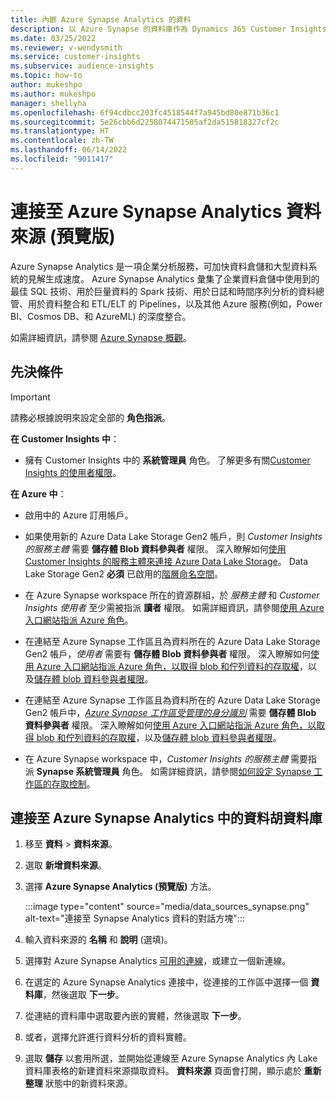 ```yaml
---
title: 內嵌 Azure Synapse Analytics 的資料
description: 以 Azure Synapse 的資料庫作為 Dynamics 365 Customer Insights 的資料來源。
ms.date: 03/25/2022
ms.reviewer: v-wendysmith
ms.service: customer-insights
ms.subservice: audience-insights
ms.topic: how-to
author: mukeshpo
ms.author: mukeshpo
manager: shellyha
ms.openlocfilehash: 6f94cdbcc203fc4518544f7a945bd80e871b36c1
ms.sourcegitcommit: 5e26cbb6d2258074471505af2da515818327cf2c
ms.translationtype: HT
ms.contentlocale: zh-TW
ms.lasthandoff: 06/14/2022
ms.locfileid: "9011417"
---
```

# <a name="connect-an-azure-synapse-analytics-data-source-preview"></a>連接至 Azure Synapse Analytics 資料來源 (預覽版)

Azure Synapse Analytics 是一項企業分析服務，可加快資料倉儲和大型資料系統的見解生成速度。 Azure Synapse Analytics 彙集了企業資料倉儲中使用到的最佳 SQL 技術、用於巨量資料的 Spark 技術、用於日誌和時間序列分析的資料總管、用於資料整合和 ETL/ELT 的 Pipelines，以及其他 Azure 服務(例如，Power BI、Cosmos DB、和 AzureML) 的深度整合。

如需詳細資訊，請參閱 [Azure Synapse 概觀](/azure/synapse-analytics/overview-what-is)。

## <a name="prerequisites"></a>先決條件

> [!IMPORTANT]
> 請務必根據說明來設定全部的 **角色指派**。  

**在 Customer Insights 中**：

* 擁有 Customer Insights 中的 **系統管理員** 角色。 了解更多有關[Customer Insights 的使用者權限](permissions.md#assign-roles-and-permissions)。

**在 Azure 中**：

- 啟用中的 Azure 訂用帳戶。

- 如果使用新的 Azure Data Lake Storage  Gen2 帳戶，則 *Customer Insights 的服務主體* 需要 **儲存體 Blob 資料參與者** 權限。 深入瞭解如何[使用 Customer Insights 的服務主體來連接 Azure Data Lake Storage](connect-service-principal.md)。 Data Lake Storage Gen2 **必須** 已啟用的[階層命名空間](/azure/storage/blobs/data-lake-storage-namespace)。

- 在 Azure Synapse workspace 所在的資源群組，於 *服務主體* 和 *Customer Insights 使用者* 至少需被指派 **讀者** 權限。 如需詳細資訊，請參閱[使用 Azure 入口網站指派 Azure 角色](/azure/role-based-access-control/role-assignments-portal)。

- 在連結至 Azure Synapse 工作區且為資料所在的 Azure Data Lake Storage Gen2 帳戶，*使用者* 需要有 **儲存體 Blob 資料參與者** 權限。 深入瞭解如何[使用 Azure 入口網站指派 Azure 角色，以取得 blob 和佇列資料的存取權](/azure/storage/common/storage-auth-aad-rbac-portal)，以及[儲存體 blob 資料參與者權限](/azure/role-based-access-control/built-in-roles#storage-blob-data-contributor)。

- 在連結至 Azure Synapse 工作區且為資料所在的 Azure Data Lake Storage Gen2 帳戶中，*[Azure Synapse 工作區受管理的身分識別](/azure/synapse-analytics/security/synapse-workspace-managed-identity)* 需要 **儲存體 Blob 資料參與者** 權限。 深入瞭解如何[使用 Azure 入口網站指派 Azure 角色，以取得 blob 和佇列資料的存取權](/azure/storage/common/storage-auth-aad-rbac-portal)，以及[儲存體 blob 資料參與者權限](/azure/role-based-access-control/built-in-roles#storage-blob-data-contributor)。

- 在 Azure Synapse workspace 中，*Customer Insights 的服務主體* 需要指派 **Synapse 系統管理員** 角色。 如需詳細資訊，請參閱[如何設定 Synapse 工作區的存取控制](/azure/synapse-analytics/security/how-to-set-up-access-control)。

## <a name="connect-to-the-data-lake-database-in-azure-synapse-analytics"></a>連接至 Azure Synapse Analytics 中的資料胡資料庫

1. 移至 **資料** > **資料來源**。

1. 選取 **新增資料來源**。

1. 選擇 **Azure Synapse Analytics (預覽版)** 方法。

   :::image type="content" source="media/data_sources_synapse.png" alt-text="連接至 Synapse Analytics 資料的對話方塊":::
  
1. 輸入資料來源的 **名稱** 和 **說明** (選填)。

1. 選擇對 Azure Synapse Analytics [可用的連線](connections.md)，或建立一個新連線。

1. 在選定的 Azure Synapse Analytics 連接中，從連接的工作區中選擇一個 **資料庫**，然後選取 **下一步**。

1. 從連結的資料庫中選取要內嵌的實體，然後選取 **下一步**。

1. 或者，選擇允許進行資料分析的資料實體。

1. 選取 **儲存** 以套用所選，並開始從連線至 Azure Synapse Analytics 內 Lake 資料庫表格的新建資料來源擷取資料。 **資料來源** 頁面會打開，顯示處於 **重新整理** 狀態中的新資料來源。
